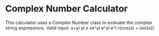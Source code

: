 # Complex Number Calculator
This calculator uses a Complex Number class to evaluate the complex string expressions.
Valid input:
x+yi
yi
x
xe^yi
e^yi
e^i
r(cos(x) + isin(x))